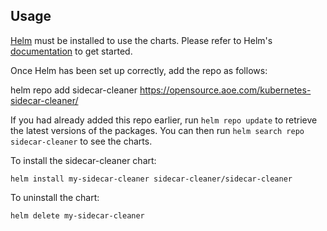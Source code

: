 ## Usage

[Helm](https://helm.sh) must be installed to use the charts.  Please refer to
Helm's [documentation](https://helm.sh/docs) to get started.

Once Helm has been set up correctly, add the repo as follows:

helm repo add sidecar-cleaner https://opensource.aoe.com/kubernetes-sidecar-cleaner/

If you had already added this repo earlier, run `helm repo update` to retrieve
the latest versions of the packages.  You can then run `helm search repo
sidecar-cleaner` to see the charts.

To install the sidecar-cleaner chart:

    helm install my-sidecar-cleaner sidecar-cleaner/sidecar-cleaner

To uninstall the chart:

    helm delete my-sidecar-cleaner